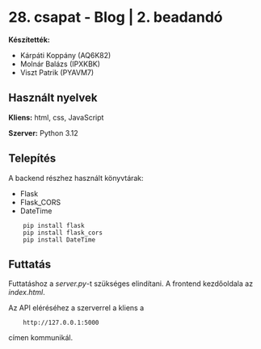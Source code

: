 # 28. csapat - Blog | 2. beadandó


**Készítették:**

- Kárpáti Koppány   (AQ6K82)
- Molnár Balázs     (IPXKBK)
- Viszt Patrik      (PYAVM7)

## Használt nyelvek

**Kliens:** html, css, JavaScript

**Szerver:** Python 3.12

## Telepítés

A backend részhez használt könyvtárak:
- Flask
- Flask_CORS
- DateTime 

```shell
    pip install flask
    pip install flask_cors
    pip install DateTime
```

## Futtatás

Futtatáshoz a *server.py*-t szükséges elindítani. A frontend kezdőoldala az *index.html*.

Az API eléréséhez a szerverrel a kliens a
```url
    http://127.0.0.1:5000
```
címen kommunikál.
